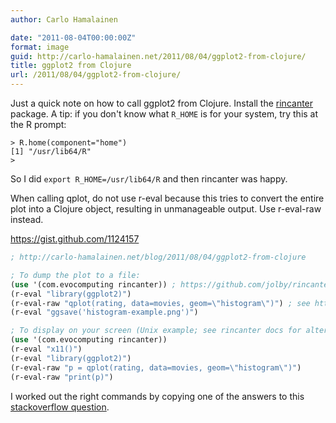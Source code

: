```yaml
---
author: Carlo Hamalainen

date: "2011-08-04T00:00:00Z"
format: image
guid: http://carlo-hamalainen.net/2011/08/04/ggplot2-from-clojure/
title: ggplot2 from Clojure
url: /2011/08/04/ggplot2-from-clojure/
---
```

Just a quick note on how to call ggplot2 from Clojure. Install the [rincanter](https://github.com/jolby/rincanter) package. A tip: if you don't know what ``R_HOME`` is for your system, try this at the R prompt:

    > R.home(component="home")
    [1] "/usr/lib64/R"
    >

So I did ``export R_HOME=/usr/lib64/R`` and then rincanter was happy.

When calling qplot, do not use r-eval because this tries to convert the entire plot into a Clojure object, resulting in unmanageable output. Use r-eval-raw instead.

<https://gist.github.com/1124157>

```clojure
; http://carlo-hamalainen.net/blog/2011/08/04/ggplot2-from-clojure

; To dump the plot to a file:
(use '(com.evocomputing rincanter)) ; https://github.com/jolby/rincanter
(r-eval "library(ggplot2)")
(r-eval-raw "qplot(rating, data=movies, geom=\"histogram\")") ; see http://had.co.nz/ggplot2/geom_histogram.html
(r-eval "ggsave('histogram-example.png')")

; To display on your screen (Unix example; see rincanter docs for alternatives to x11() call)
(use '(com.evocomputing rincanter))
(r-eval "x11()")
(r-eval "library(ggplot2)")
(r-eval-raw "p = qplot(rating, data=movies, geom=\"histogram\")")
(r-eval-raw "print(p)")
```

I worked out the right commands by copying one of the answers to this [stackoverflow question](http://stackoverflow.com/questions/3515269/ggplot2-hell-with-rpy2-2-0-7-python-2-6-r-2-11-windows-7).
